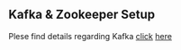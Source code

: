 ## Kafka & Zookeeper Setup

Plese find details regarding Kafka [click](https://excalidraw.com/#json=Ukypu0A54jZZgfLix4k-O,iIBFBudalfk3hcNSzkZizA) [here](https://excalidraw.com/#json=QSFj_NNgay_mGlfIn77aJ,ywxGZd5BY0OMIi47ke1lUw)  
